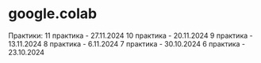 # google.colab
Практики:
11 практика - 27.11.2024
10 практика - 20.11.2024
9 практика - 13.11.2024
8 практика - 6.11.2024
7 практика - 30.10.2024
6 практика - 23.10.2024
